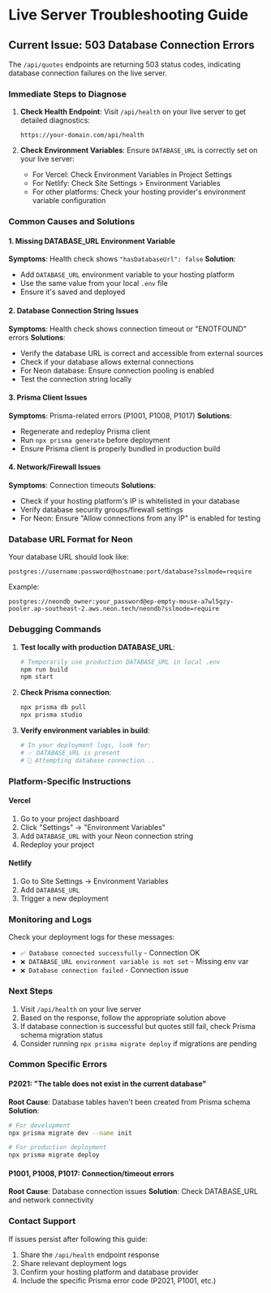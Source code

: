 # Live Server Troubleshooting Guide

## Current Issue: 503 Database Connection Errors

The `/api/quotes` endpoints are returning 503 status codes, indicating database connection failures on the live server.

### Immediate Steps to Diagnose

1. **Check Health Endpoint**: Visit `/api/health` on your live server to get detailed diagnostics:

   ```
   https://your-domain.com/api/health
   ```

2. **Check Environment Variables**: Ensure `DATABASE_URL` is correctly set on your live server:
   - For Vercel: Check Environment Variables in Project Settings
   - For Netlify: Check Site Settings > Environment Variables
   - For other platforms: Check your hosting provider's environment variable configuration

### Common Causes and Solutions

#### 1. Missing DATABASE_URL Environment Variable

**Symptoms**: Health check shows `"hasDatabaseUrl": false`
**Solution**:

- Add `DATABASE_URL` environment variable to your hosting platform
- Use the same value from your local `.env` file
- Ensure it's saved and deployed

#### 2. Database Connection String Issues

**Symptoms**: Health check shows connection timeout or "ENOTFOUND" errors
**Solutions**:

- Verify the database URL is correct and accessible from external sources
- Check if your database allows external connections
- For Neon database: Ensure connection pooling is enabled
- Test the connection string locally

#### 3. Prisma Client Issues

**Symptoms**: Prisma-related errors (P1001, P1008, P1017)
**Solutions**:

- Regenerate and redeploy Prisma client
- Run `npx prisma generate` before deployment
- Ensure Prisma client is properly bundled in production build

#### 4. Network/Firewall Issues

**Symptoms**: Connection timeouts
**Solutions**:

- Check if your hosting platform's IP is whitelisted in your database
- Verify database security groups/firewall settings
- For Neon: Ensure "Allow connections from any IP" is enabled for testing

### Database URL Format for Neon

Your database URL should look like:

```
postgres://username:password@hostname:port/database?sslmode=require
```

Example:

```
postgres://neondb_owner:your_password@ep-empty-mouse-a7wl5gzy-pooler.ap-southeast-2.aws.neon.tech/neondb?sslmode=require
```

### Debugging Commands

1. **Test locally with production DATABASE_URL**:

   ```bash
   # Temporarily use production DATABASE_URL in local .env
   npm run build
   npm start
   ```

2. **Check Prisma connection**:

   ```bash
   npx prisma db pull
   npx prisma studio
   ```

3. **Verify environment variables in build**:
   ```bash
   # In your deployment logs, look for:
   # ✅ DATABASE_URL is present
   # 🔄 Attempting database connection...
   ```

### Platform-Specific Instructions

#### Vercel

1. Go to your project dashboard
2. Click "Settings" → "Environment Variables"
3. Add `DATABASE_URL` with your Neon connection string
4. Redeploy your project

#### Netlify

1. Go to Site Settings → Environment Variables
2. Add `DATABASE_URL`
3. Trigger a new deployment

### Monitoring and Logs

Check your deployment logs for these messages:

- `✅ Database connected successfully` - Connection OK
- `❌ DATABASE_URL environment variable is not set` - Missing env var
- `❌ Database connection failed` - Connection issue

### Next Steps

1. Visit `/api/health` on your live server
2. Based on the response, follow the appropriate solution above
3. If database connection is successful but quotes still fail, check Prisma schema migration status
4. Consider running `npx prisma migrate deploy` if migrations are pending

### Common Specific Errors

#### P2021: "The table does not exist in the current database"

**Root Cause**: Database tables haven't been created from Prisma schema
**Solution**:

```bash
# For development
npx prisma migrate dev --name init

# For production deployment
npx prisma migrate deploy
```

#### P1001, P1008, P1017: Connection/timeout errors

**Root Cause**: Database connection issues
**Solution**: Check DATABASE_URL and network connectivity

### Contact Support

If issues persist after following this guide:

1. Share the `/api/health` endpoint response
2. Share relevant deployment logs
3. Confirm your hosting platform and database provider
4. Include the specific Prisma error code (P2021, P1001, etc.)

